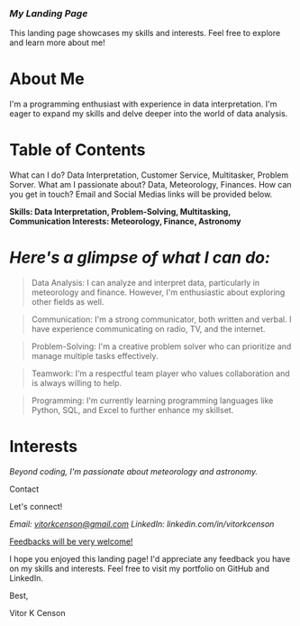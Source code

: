 ### *My Landing Page*

This landing page showcases my skills and interests. Feel free to explore and learn more about me!

# **About Me**

I'm a programming enthusiast with experience in data interpretation. I'm eager to expand my skills and delve deeper into the world of data analysis.

# **Table of Contents**

What can I do? Data Interpretation, Customer Service, Multitasker, Problem Sorver.
What am I passionate about? Data, Meteorology, Finances.
How can you get in touch? Email and Social Medias links will be provided below.

**Skills: Data Interpretation, Problem-Solving, Multitasking, Communication
Interests: Meteorology, Finance, Astronomy**

# *Here's a glimpse of what I can do:*

> Data Analysis: I can analyze and interpret data, particularly in meteorology and finance. However, I'm enthusiastic about exploring other fields as well.

> Communication: I'm a strong communicator, both written and verbal. I have experience communicating on radio, TV, and the internet.

> Problem-Solving: I'm a creative problem solver who can prioritize and manage multiple tasks effectively.

> Teamwork: I'm a respectful team player who values collaboration and is always willing to help.

> Programming: I'm currently learning programming languages like Python, SQL, and Excel to further enhance my skillset.

# **Interests**
*Beyond coding, I'm passionate about meteorology and astronomy.*

Contact

Let's connect!

*Email: vitorkcenson@gmail.com*
*LinkedIn: linkedin.com/in/vitorkcenson*

<ins>Feedbacks will be very welcome!</ins>

I hope you enjoyed this landing page! I'd appreciate any feedback you have on my skills and interests. Feel free to visit my portfolio on GitHub and LinkedIn.

Best,

Vitor K Censon
